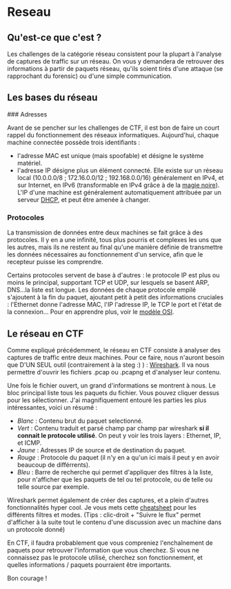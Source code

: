 # Reseau

## Qu'est-ce que c'est ?

Les challenges de la catégorie réseau consistent pour la plupart à l'analyse de captures de traffic sur un réseau. On vous y demandera de retrouver des informations à partir de paquets réseau, qu'ils soient tirés d'une attaque (se rapprochant du forensic) ou d'une simple communication.

## Les bases du réseau

### Adresses

Avant de se pencher sur les challenges de CTF, il est bon de faire un court rappel du fonctionnement des réseaux informatiques. Aujourd'hui, chaque machine connectée possède trois identifiants : 
- l'adresse MAC est unique (mais spoofable) et désigne le système matériel.
- l'adresse IP désigne plus un élément connecté. Elle existe sur un réseau local (10.0.0.0/8 ; 172.16.0.0/12 ; 192.168.0.0/16) généralement en IPv4, et sur Internet, en IPv6 (transformable en IPv4 grâce à de la [magie noire](https://fr.wikipedia.org/wiki/Transition_d%27IPv4_vers_IPv6)). L'IP d'une machine est généralement automatiquement attribuée par un serveur [DHCP](https://fr.wikipedia.org/wiki/Dynamic_Host_Configuration_Protocol), et peut être amenée à changer.

### Protocoles

La transmission de données entre deux machines se fait grâce à des protocoles. Il y en a une infinité, tous plus pourris et complexes les uns que les autres, mais ils ne restent au final qu'une manière définie de transmettre les données nécessaires au fonctionnement d'un service, afin que le recepteur puisse les comprendre.

Certains protocoles servent de base à d'autres : le protocole IP est plus ou moins le principal, supportant TCP et UDP, sur lesquels se basent ARP, DNS...la liste est longue. Les données de chaque protocole empilé s'ajoutent à la fin du paquet, ajoutant petit à petit des informations cruciales : l'Ethernet donne l'adresse MAC, l'IP l'adresse IP, le TCP le port et l'état de la connexion... Pour en apprendre plus, voir le [modèle OSI](https://fr.wikipedia.org/wiki/Mod%C3%A8le_OSI).

## Le réseau en CTF

Comme expliqué précédemment, le réseau en CTF consiste à analyser des captures de traffic entre deux machines. Pour ce faire, nous n'auront besoin que D'UN SEUL outil (contrairement à la steg :) ) : [Wireshark](https://www.wireshark.org/download.html). Il va nous permettre d'ouvrir les fichiers .pcap ou .pcapng et d'analyser leur contenu.

Une fois le fichier ouvert, un grand d'informations se montrent à nous.
Le bloc principal liste tous les paquets du fichier. Vous pouvez cliquer dessus pour les sélectionner.
J'ai magnifiquement entouré les parties les plus intéressantes, voici un résumé :
- *Blanc* : Contenu brut du paquet selectionné.
- *Vert* : Contenu traduit et parsé champ par champ par wireshark **si il connait le protocole utilisé**. On peut y voir les trois layers : Ethernet, IP, et ICMP.
- *Jaune* : Adresses IP de source et de destination du paquet.
- *Rouge* : Protocole du paquet (il n'y en a qu'un ici mais il peut y en avoir beaucoup de différrents).
- *Bleu* : Barre de recherche qui permet d'appliquer des filtres à la liste, pour n'afficher que les paquets de tel ou tel protocole, ou de telle ou telle source par exemple.

Wireshark permet également de créer des captures, et a plein d'autres fonctionnalités hyper cool. Je vous mets cette [cheatsheet](https://stationx-public-download.s3.us-west-2.amazonaws.com/Wireshark-Cheat-Sheet-v1.pdf) pour les différents filtres et modes. (Tips : clic-droit + "Suivre le flux" permet d'afficher à la suite tout le contenu d'une discussion avec un machine dans un protocole donné)

En CTF, il faudra probablement que vous compreniez l'enchaînement de paquets pour retrouver l'information que vous cherchez. Si vous ne connaissez pas le protocole utilisé, cherchez son fonctionnement, et quelles informations / paquets pourraient être importants. 

Bon courage !